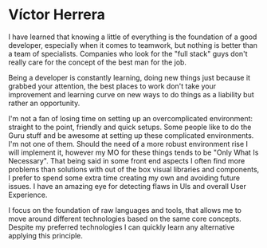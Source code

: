 # Víctor Herrera

I have learned that knowing a little of everything is the foundation of a good developer, especially when it comes to teamwork, but nothing is better than a team of specialists. Companies who look for the "full stack" guys don't really care for the concept of the best man for the job.

Being a developer is constantly learning, doing new things just because it grabbed your attention, the best places to work don't take your improvement and learning curve on new ways to do things as a liability but rather an opportunity.

I'm not a fan of losing time on setting up an overcomplicated environment: straight to the point, friendly and quick setups. Some people like to do the Guru stuff and be awesome at setting up these complicated environments. I'm not one of them. Should the need of a more robust environment rise I will implement it, however my MO for these things tends to be "Only What Is Necessary". That being said in some front end aspects I often find more problems than solutions with out of the box visual libraries and components, I prefer to spend some extra time creating my own and avoiding future issues. I have an amazing eye for detecting flaws in UIs and overall User Experience.

I focus on the foundation of raw languages and tools, that allows me to move around different technologies based on the same core concepts. Despite my preferred technologies I can quickly learn any alternative applying this principle.
